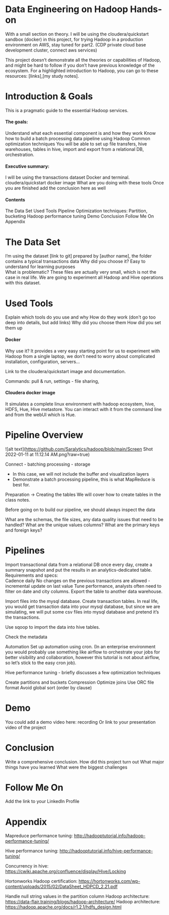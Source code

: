 # Data Engineering on Hadoop Hands-on 
With a small section on theory. I will be using the cloudera/quickstart sandbox (docker) in this project, for trying Hadoop in a production environment on AWS, stay tuned for part2. (CDP private cloud base development cluster, connect aws services)

This project doesn’t demonstrate all the theories or capabilities of Hadoop, and might be hard to follow if you don’t have previous knowledge of the ecosystem. For a highlighted introduction to Hadoop, you can go to these resources: [links],[my study notes].

# Introduction & Goals
This is a pragmatic guide to the essential Hadoop services. 
#### The goals:
Understand what each essential component is and how they work
Know how to build a batch processing data pipeline using Hadoop
Common optimization techniques
You will be able to set up file  transfers, hive warehouses, tables in hive, import and export from a relational DB, orchestration.     

#### Executive summary:
I will be using the transactions dataset 
Docker and terminal. cloudera/quickstart docker image
What are you doing with these tools
Once you are finished add the conclusion here as well

#### Contents
The Data Set
Used Tools
Pipeline 
Optimization techniques:
Partition, bucketing 
Hadoop performance tuning 
Demo
Conclusion
Follow Me On
Appendix

# The Data Set
I’m using the dataset [link to git] prepared by [author name], the folder contains a typical transactions data
Why did you choose it? Easy to understand for learning purposes  
What is problematic? These files are actually very small, which is not the case in real life. 
We are going to experiment all Hadoop and Hive operations with this dataset. 

# Used Tools
Explain which tools do you use and why
How do they work (don't go too deep into details, but add links)
Why did you choose them
How did you set them up

#### Docker 
Why use it? It provides a very easy starting point for us to experiment with Hadoop from a single laptop, we don’t need to worry about complicated installation, configuration, servers…

Link to the cloudera/quickstart image and documentation. 

Commands: pull & run, settings - file sharing, 

#### Cloudera docker image
It simulates a complete linux environment with hadoop ecosystem, hive, HDFS, Hue, Hive metastore. You can interact with it from the command line and from the webUI which is Hue. 

# Pipeline Overview
![alt text](https://github.com/Saralytics/hadoop/blob/main/Screen Shot 2022-01-11 at 11.12.14 AM.png?raw=true)

Connect - batching processing - storage 
* In this case, we will not include the buffer and visualization layers 
* Demonstrate a batch processing pipeline, this is what MapReduce is best for. 

Preparation -> Creating the tables 
We will cover how to create tables in the class notes. 

Before going on to build our pipeline, we should always inspect the data

What are the schemas, the file sizes, any data quality issues that need to be handled? 
What are the unique values columns? 
What are the primary keys and foreign keys? 

# Pipelines


Import transactional data from a relational DB once every day, create a summary snapshot and put the results in an analytics-dedicated table.
Requirements and specs:   
Cadence daily
No changes on the previous transactions are allowed - incremental update on last value 
Tune performance, analysts often need to filter on date and city columns. 
Export the table to another data warehouse. 

Import files into the mysql database. Create transaction tables. In real life, you would get transaction data into your mysql database, but since we are simulating, we will put some csv files into mysql database and pretend it’s the transactions.

Use sqoop to import the data into hive tables. 



Check the metadata

Automation 
Set up automation using cron. (In an enterprise environment you would probably use something like airflow to orchestrate your jobs for better visibility and collaboration, however this tutorial is not about airflow, so let’s stick to the easy cron job). 

Hive performance tuning - briefly discusses a few optimization techniques

Create partitions and buckets 
Compression 
Optimize joins 
Use ORC file format 
Avoid global sort (order by clause) 


# Demo
You could add a demo video here: recording 
Or link to your presentation video of the project

# Conclusion
Write a comprehensive conclusion.
How did this project turn out
What major things have you learned
What were the biggest challenges

# Follow Me On
Add the link to your LinkedIn Profile

# Appendix
Mapreduce performance tuning: http://hadooptutorial.info/hadoop-performance-tuning/

Hive performance tuning: http://hadooptutorial.info/hive-performance-tuning/

Concurrency in hive: https://cwiki.apache.org/confluence/display/Hive/Locking

Hortonworks Hadoop certification: https://hortonworks.com/wp-content/uploads/2015/02/DataSheet_HDPCD_2.21.pdf

Handle null string values in the partition column 
Hadoop architecture: https://data-flair.training/blogs/hadoop-architecture/
Hadoop architecture: https://hadoop.apache.org/docs/r1.2.1/hdfs_design.html





